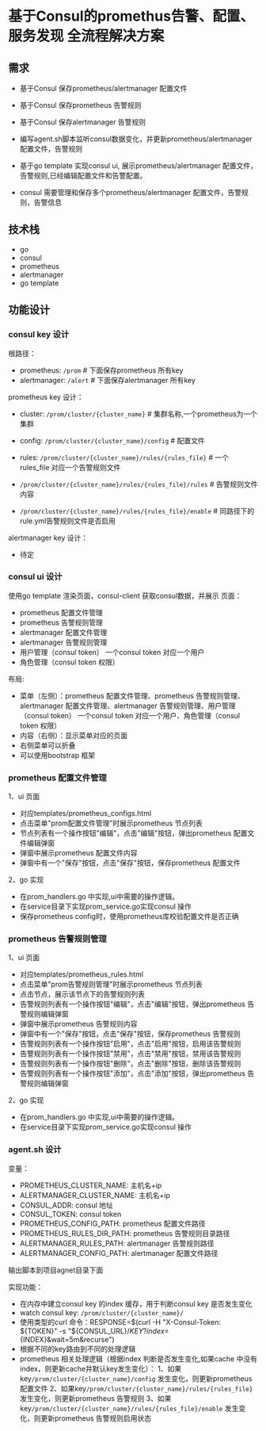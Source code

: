 # 基于Consul的promethus告警、配置、服务发现 全流程解决方案

## 需求
- 基于Consul 保存prometheus/alertmanager 配置文件
- 基于Consul 保存prometheus 告警规则
- 基于Consul 保存alertmanager 告警规则
- 编写agent.sh脚本监听consul数据变化，并更新prometheus/alertmanager 配置文件，告警规则
- 基于go template 实现consul ui, 展示prometheus/alertmanager 配置文件，告警规则,已经编辑配置文件和告警配置。

- consul 需要管理和保存多个prometheus/alertmanager 配置文件，告警规则，告警信息

## 技术栈
- go
- consul
- prometheus
- alertmanager
- go template

## 功能设计
### consul key 设计
根路径：
- prometheus: `/prom`  # 下面保存prometheus 所有key
- alertmanager: `/alert` # 下面保存alertmanager 所有key

prometheus key 设计：
- cluster: `/prom/cluster/{cluster_name}` # 集群名称,一个prometheus为一个集群

- config: `/prom/cluster/{cluster_name}/config` # 配置文件
- rules: `/prom/cluster/{cluster_name}/rules/{rules_file}` # 一个rules_file 对应一个告警规则文件
- `/prom/cluster/{cluster_name}/rules/{rules_file}/rules` # 告警规则文件内容
- `/prom/cluster/{cluster_name}/rules/{rules_file}/enable` # 同路径下的rule.yml告警规则文件是否启用

alertmanager key 设计：
- 待定

### consul ui 设计
使用go template 渲染页面，consul-client 获取consul数据，并展示
页面：
- prometheus 配置文件管理
- prometheus 告警规则管理
- alertmanager 配置文件管理
- alertmanager 告警规则管理
- 用户管理（consul token） 一个consul token 对应一个用户
- 角色管理（consul token 权限）

布局:
- 菜单（左侧）：prometheus 配置文件管理、prometheus 告警规则管理、alertmanager 配置文件管理、alertmanager 告警规则管理、用户管理（consul token） 一个consul token 对应一个用户、角色管理（consul token 权限）
- 内容（右侧）：显示菜单对应的页面
- 右侧菜单可以折叠
- 可以使用bootstrap 框架



### prometheus 配置文件管理
1、ui 页面
- 对应templates/prometheus_configs.html
- 点击菜单"prom配置文件管理"时展示prometheus 节点列表
- 节点列表有一个操作按钮"编辑"，点击"编辑"按钮，弹出prometheus 配置文件编辑弹窗
- 弹窗中展示prometheus 配置文件内容
- 弹窗中有一个"保存"按钮，点击"保存"按钮，保存prometheus 配置文件

2、go 实现
- 在prom_handlers.go 中实现,ui中需要的操作逻辑。
- 在service目录下实现prom_service.go实现consul 操作
- 保存prometheus config时，使用prometheus库校验配置文件是否正确


### prometheus 告警规则管理
1、ui 页面
- 对应templates/prometheus_rules.html
- 点击菜单"prom告警规则管理"时展示prometheus 节点列表
- 点击节点，展示该节点下的告警规则列表
- 告警规则列表有一个操作按钮"编辑"，点击"编辑"按钮，弹出prometheus 告警规则编辑弹窗
- 弹窗中展示prometheus 告警规则内容
- 弹窗中有一个"保存"按钮，点击"保存"按钮，保存prometheus 告警规则
- 告警规则列表有一个操作按钮"启用"，点击"启用"按钮，启用该告警规则
- 告警规则列表有一个操作按钮"禁用"，点击"禁用"按钮，禁用该告警规则
- 告警规则列表有一个操作按钮"删除"，点击"删除"按钮，删除该告警规则
- 告警规则列表有一个操作按钮"添加"，点击"添加"按钮，弹出prometheus 告警规则编辑弹窗

2、go 实现
- 在prom_handlers.go 中实现,ui中需要的操作逻辑。
- 在service目录下实现prom_service.go实现consul 操作



### agent.sh 设计
变量：
- PROMETHEUS_CLUSTER_NAME: 主机名+ip
- ALERTMANAGER_CLUSTER_NAME: 主机名+ip
- CONSUL_ADDR: consul 地址
- CONSUL_TOKEN: consul token
- PROMETHEUS_CONFIG_PATH: prometheus 配置文件路径
- PROMETHEUS_RULES_DIR_PATH: prometheus 告警规则目录路径
- ALERTMANAGER_RULES_PATH: alertmanager 告警规则路径 
- ALERTMANAGER_CONFIG_PATH: alertmanager 配置文件路径

输出脚本到项目agnet目录下面

实现功能：
- 在内存中建立consul key 的index 缓存，用于判断consul key 是否发生变化
- watch consul key: `/prom/cluster/{cluster_name}/`
- 使用类型的curl 命令：RESPONSE=$(curl -H "X-Consul-Token: ${TOKEN}" -s "${CONSUL_URL}/${KEY}?index=${INDEX}&wait=5m&recurse")
- 根据不同的key路由到不同的处理逻辑
- prometheus 相关处理逻辑（根据index 判断是否发生变化,如果cache 中没有index，则更新cache并默认key发生变化）： 
1、如果key`/prom/cluster/{cluster_name}/config` 发生变化，则更新prometheus 配置文件
2、如果key`/prom/cluster/{cluster_name}/rules/{rules_file}` 发生变化，则更新prometheus 告警规则
3、如果key`/prom/cluster/{cluster_name}/rules/{rules_file}/enable` 发生变化，则更新prometheus 告警规则启用状态








